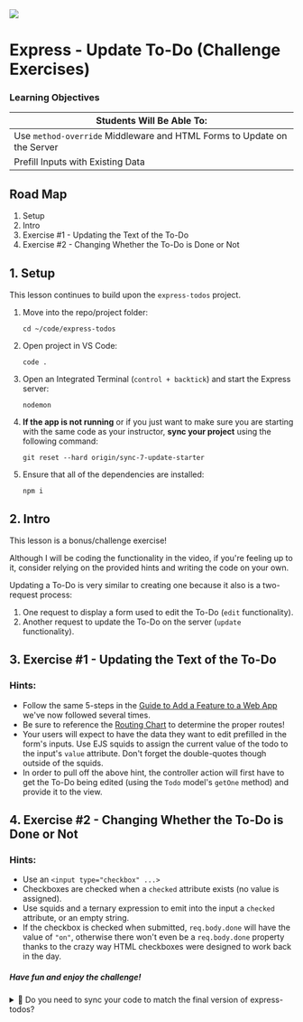 <img src="https://i.imgur.com/vUOu9NW.jpg">

# Express - Update To-Do (Challenge Exercises)

### Learning Objectives

| Students Will Be Able To: |
|---|
| Use `method-override` Middleware and HTML Forms to Update on the Server |
| Prefill Inputs with Existing Data |

## Road Map

1. Setup
2. Intro
3. Exercise #1 - Updating the Text of the To-Do
4. Exercise #2 - Changing Whether the To-Do is Done or Not 

## 1. Setup

This lesson continues to build upon the `express-todos` project.

1. Move into the repo/project folder:
    ```
    cd ~/code/express-todos
    ```
2. Open project in VS Code:
    ```
    code .
    ```
3. Open an Integrated Terminal (`control + backtick`) and start the Express server:
    ```
    nodemon
    ```
4. **If the app is not running** or if you just want to make sure you are starting with the same code as your instructor, **sync your project** using the following command:
    ```
    git reset --hard origin/sync-7-update-starter
    ```

5. Ensure that all of the dependencies are installed:
    ```
    npm i
    ```

## 2. Intro

This lesson is a bonus/challenge exercise!

Although I will be coding the functionality in the video, if you're feeling up to it, consider relying on the provided hints and writing the code on your own.

Updating a To-Do is very similar to creating one because it also is a two-request process:

1. One request to display a form used to edit the To-Do (`edit` functionality).
2. Another request to update the To-Do on the server (`update` functionality).

## 3. Exercise #1 - Updating the Text of the To-Do

### Hints:

- Follow the same 5-steps in the [Guide to Add a Feature to a Web App](https://gist.github.com/jim-clark/9f9bd19d60d9ce2ec57be8242b6aee96) we've now followed several times.
- Be sure to reference the [Routing Chart](https://gist.github.com/jim-clark/17908763db7bd3c403e6) to determine the proper routes!
- Your users will expect to have the data they want to edit prefilled in the form's inputs. Use EJS squids to assign the current value of the todo to the input's `value` attribute. Don't forget the double-quotes though outside of the squids.
- In order to pull off the above hint, the controller action will first have to get the To-Do being edited (using the `Todo` model's `getOne` method) and provide it to the view.

## 4. Exercise #2 - Changing Whether the To-Do is Done or Not 

### Hints:

- Use an `<input type="checkbox" ...>`
- Checkboxes are checked when a `checked` attribute exists (no value is assigned).
- Use squids and a ternary expression to emit into the input a `checked` attribute, or an empty string.
- If the checkbox is checked when submitted, `req.body.done` will have the value of `"on"`, otherwise there won't even be a `req.body.done` property thanks to the crazy way HTML checkboxes were designed to work back in the day.

##### Have fun and enjoy the challenge!

<details>
<summary>
👀 Do you need to sync your code to match the final version of express-todos?
</summary>
<hr>

**`git reset --hard origin/sync-8-update-functionality`**

<hr>
</details>
